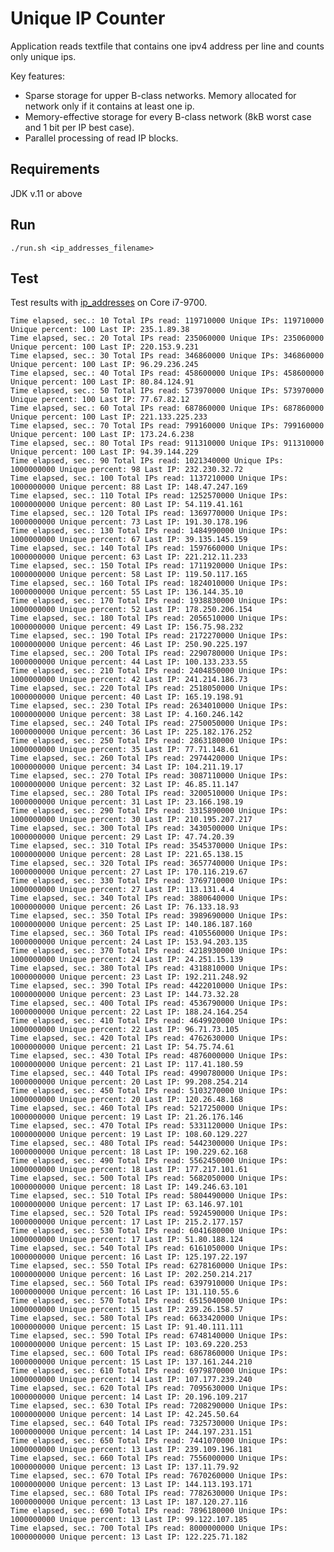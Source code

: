 # Unique IP Counter

Application reads textfile that contains one ipv4 address per line and counts
only unique ips.

Key features:
* Sparse storage for upper B-class networks. Memory allocated for network only if it contains at least one ip.
* Memory-effective storage for every B-class network (8kB worst case and 1 bit per IP best case).
* Parallel processing of read IP blocks.

## Requirements

JDK v.11 or above

## Run

    ./run.sh <ip_addresses_filename>

## Test

Test results with [ip_addresses](https://ecwid-vgv-storage.s3.eu-central-1.amazonaws.com/ip_addresses.zip) on Core i7-9700.

    Time elapsed, sec.: 10 Total IPs read: 119710000 Unique IPs: 119710000 Unique percent: 100 Last IP: 235.1.89.38
    Time elapsed, sec.: 20 Total IPs read: 235060000 Unique IPs: 235060000 Unique percent: 100 Last IP: 220.153.9.231
    Time elapsed, sec.: 30 Total IPs read: 346860000 Unique IPs: 346860000 Unique percent: 100 Last IP: 96.29.236.245
    Time elapsed, sec.: 40 Total IPs read: 458600000 Unique IPs: 458600000 Unique percent: 100 Last IP: 80.84.124.91
    Time elapsed, sec.: 50 Total IPs read: 573970000 Unique IPs: 573970000 Unique percent: 100 Last IP: 77.67.82.12
    Time elapsed, sec.: 60 Total IPs read: 687860000 Unique IPs: 687860000 Unique percent: 100 Last IP: 221.133.225.233
    Time elapsed, sec.: 70 Total IPs read: 799160000 Unique IPs: 799160000 Unique percent: 100 Last IP: 173.24.6.238
    Time elapsed, sec.: 80 Total IPs read: 911310000 Unique IPs: 911310000 Unique percent: 100 Last IP: 94.39.144.229
    Time elapsed, sec.: 90 Total IPs read: 1021340000 Unique IPs: 1000000000 Unique percent: 98 Last IP: 232.230.32.72
    Time elapsed, sec.: 100 Total IPs read: 1137210000 Unique IPs: 1000000000 Unique percent: 88 Last IP: 148.47.247.169
    Time elapsed, sec.: 110 Total IPs read: 1252570000 Unique IPs: 1000000000 Unique percent: 80 Last IP: 54.119.41.161
    Time elapsed, sec.: 120 Total IPs read: 1369770000 Unique IPs: 1000000000 Unique percent: 73 Last IP: 191.30.178.196
    Time elapsed, sec.: 130 Total IPs read: 1484990000 Unique IPs: 1000000000 Unique percent: 67 Last IP: 39.135.145.159
    Time elapsed, sec.: 140 Total IPs read: 1597660000 Unique IPs: 1000000000 Unique percent: 63 Last IP: 221.212.11.233
    Time elapsed, sec.: 150 Total IPs read: 1711920000 Unique IPs: 1000000000 Unique percent: 58 Last IP: 119.50.117.165
    Time elapsed, sec.: 160 Total IPs read: 1824010000 Unique IPs: 1000000000 Unique percent: 55 Last IP: 136.144.35.10
    Time elapsed, sec.: 170 Total IPs read: 1938830000 Unique IPs: 1000000000 Unique percent: 52 Last IP: 178.250.206.154
    Time elapsed, sec.: 180 Total IPs read: 2056510000 Unique IPs: 1000000000 Unique percent: 49 Last IP: 156.75.98.232
    Time elapsed, sec.: 190 Total IPs read: 2172270000 Unique IPs: 1000000000 Unique percent: 46 Last IP: 250.90.225.197
    Time elapsed, sec.: 200 Total IPs read: 2290780000 Unique IPs: 1000000000 Unique percent: 44 Last IP: 100.133.233.55
    Time elapsed, sec.: 210 Total IPs read: 2404850000 Unique IPs: 1000000000 Unique percent: 42 Last IP: 241.214.186.73
    Time elapsed, sec.: 220 Total IPs read: 2518050000 Unique IPs: 1000000000 Unique percent: 40 Last IP: 165.19.198.91
    Time elapsed, sec.: 230 Total IPs read: 2634010000 Unique IPs: 1000000000 Unique percent: 38 Last IP: 4.160.246.142
    Time elapsed, sec.: 240 Total IPs read: 2750050000 Unique IPs: 1000000000 Unique percent: 36 Last IP: 225.182.176.252
    Time elapsed, sec.: 250 Total IPs read: 2863180000 Unique IPs: 1000000000 Unique percent: 35 Last IP: 77.71.148.61
    Time elapsed, sec.: 260 Total IPs read: 2974420000 Unique IPs: 1000000000 Unique percent: 34 Last IP: 104.211.19.17
    Time elapsed, sec.: 270 Total IPs read: 3087110000 Unique IPs: 1000000000 Unique percent: 32 Last IP: 46.85.11.147
    Time elapsed, sec.: 280 Total IPs read: 3200510000 Unique IPs: 1000000000 Unique percent: 31 Last IP: 23.166.198.19
    Time elapsed, sec.: 290 Total IPs read: 3315890000 Unique IPs: 1000000000 Unique percent: 30 Last IP: 210.195.207.217
    Time elapsed, sec.: 300 Total IPs read: 3430500000 Unique IPs: 1000000000 Unique percent: 29 Last IP: 47.74.20.39
    Time elapsed, sec.: 310 Total IPs read: 3545370000 Unique IPs: 1000000000 Unique percent: 28 Last IP: 221.65.138.15
    Time elapsed, sec.: 320 Total IPs read: 3657740000 Unique IPs: 1000000000 Unique percent: 27 Last IP: 170.116.219.67
    Time elapsed, sec.: 330 Total IPs read: 3769710000 Unique IPs: 1000000000 Unique percent: 27 Last IP: 113.131.4.4
    Time elapsed, sec.: 340 Total IPs read: 3880640000 Unique IPs: 1000000000 Unique percent: 26 Last IP: 76.133.18.93
    Time elapsed, sec.: 350 Total IPs read: 3989690000 Unique IPs: 1000000000 Unique percent: 25 Last IP: 140.186.187.160
    Time elapsed, sec.: 360 Total IPs read: 4105560000 Unique IPs: 1000000000 Unique percent: 24 Last IP: 153.94.203.135
    Time elapsed, sec.: 370 Total IPs read: 4218930000 Unique IPs: 1000000000 Unique percent: 24 Last IP: 24.251.15.139
    Time elapsed, sec.: 380 Total IPs read: 4318810000 Unique IPs: 1000000000 Unique percent: 23 Last IP: 192.211.248.92
    Time elapsed, sec.: 390 Total IPs read: 4422010000 Unique IPs: 1000000000 Unique percent: 23 Last IP: 144.73.32.28
    Time elapsed, sec.: 400 Total IPs read: 4536790000 Unique IPs: 1000000000 Unique percent: 22 Last IP: 188.24.164.254
    Time elapsed, sec.: 410 Total IPs read: 4649920000 Unique IPs: 1000000000 Unique percent: 22 Last IP: 96.71.73.105
    Time elapsed, sec.: 420 Total IPs read: 4762630000 Unique IPs: 1000000000 Unique percent: 21 Last IP: 54.75.74.61
    Time elapsed, sec.: 430 Total IPs read: 4876000000 Unique IPs: 1000000000 Unique percent: 21 Last IP: 117.41.180.59
    Time elapsed, sec.: 440 Total IPs read: 4990780000 Unique IPs: 1000000000 Unique percent: 20 Last IP: 99.208.254.214
    Time elapsed, sec.: 450 Total IPs read: 5103270000 Unique IPs: 1000000000 Unique percent: 20 Last IP: 120.26.48.168
    Time elapsed, sec.: 460 Total IPs read: 5217250000 Unique IPs: 1000000000 Unique percent: 19 Last IP: 21.26.176.146
    Time elapsed, sec.: 470 Total IPs read: 5331120000 Unique IPs: 1000000000 Unique percent: 19 Last IP: 108.60.129.227
    Time elapsed, sec.: 480 Total IPs read: 5442300000 Unique IPs: 1000000000 Unique percent: 18 Last IP: 190.229.62.168
    Time elapsed, sec.: 490 Total IPs read: 5562450000 Unique IPs: 1000000000 Unique percent: 18 Last IP: 177.217.101.61
    Time elapsed, sec.: 500 Total IPs read: 5682050000 Unique IPs: 1000000000 Unique percent: 18 Last IP: 149.246.63.101
    Time elapsed, sec.: 510 Total IPs read: 5804490000 Unique IPs: 1000000000 Unique percent: 17 Last IP: 63.146.97.101
    Time elapsed, sec.: 520 Total IPs read: 5924590000 Unique IPs: 1000000000 Unique percent: 17 Last IP: 215.2.177.157
    Time elapsed, sec.: 530 Total IPs read: 6041680000 Unique IPs: 1000000000 Unique percent: 17 Last IP: 51.80.188.124
    Time elapsed, sec.: 540 Total IPs read: 6161050000 Unique IPs: 1000000000 Unique percent: 16 Last IP: 125.197.22.197
    Time elapsed, sec.: 550 Total IPs read: 6278160000 Unique IPs: 1000000000 Unique percent: 16 Last IP: 202.250.214.217
    Time elapsed, sec.: 560 Total IPs read: 6397910000 Unique IPs: 1000000000 Unique percent: 16 Last IP: 131.110.55.6
    Time elapsed, sec.: 570 Total IPs read: 6515040000 Unique IPs: 1000000000 Unique percent: 15 Last IP: 239.26.158.57
    Time elapsed, sec.: 580 Total IPs read: 6633420000 Unique IPs: 1000000000 Unique percent: 15 Last IP: 91.40.111.111
    Time elapsed, sec.: 590 Total IPs read: 6748140000 Unique IPs: 1000000000 Unique percent: 15 Last IP: 103.69.220.253
    Time elapsed, sec.: 600 Total IPs read: 6867860000 Unique IPs: 1000000000 Unique percent: 15 Last IP: 137.161.244.210
    Time elapsed, sec.: 610 Total IPs read: 6979870000 Unique IPs: 1000000000 Unique percent: 14 Last IP: 107.177.239.240
    Time elapsed, sec.: 620 Total IPs read: 7095630000 Unique IPs: 1000000000 Unique percent: 14 Last IP: 20.196.109.217
    Time elapsed, sec.: 630 Total IPs read: 7208290000 Unique IPs: 1000000000 Unique percent: 14 Last IP: 42.245.50.64
    Time elapsed, sec.: 640 Total IPs read: 7325730000 Unique IPs: 1000000000 Unique percent: 14 Last IP: 244.197.231.151
    Time elapsed, sec.: 650 Total IPs read: 7441070000 Unique IPs: 1000000000 Unique percent: 13 Last IP: 239.109.196.181
    Time elapsed, sec.: 660 Total IPs read: 7556000000 Unique IPs: 1000000000 Unique percent: 13 Last IP: 137.11.79.92
    Time elapsed, sec.: 670 Total IPs read: 7670260000 Unique IPs: 1000000000 Unique percent: 13 Last IP: 144.113.193.171
    Time elapsed, sec.: 680 Total IPs read: 7782630000 Unique IPs: 1000000000 Unique percent: 13 Last IP: 187.120.27.116
    Time elapsed, sec.: 690 Total IPs read: 7896180000 Unique IPs: 1000000000 Unique percent: 13 Last IP: 99.122.107.185
    Time elapsed, sec.: 700 Total IPs read: 8000000000 Unique IPs: 1000000000 Unique percent: 13 Last IP: 122.225.71.182